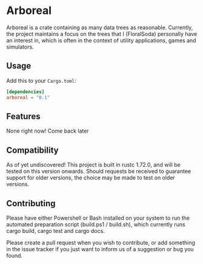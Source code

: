 # Arboreal
Arboreal is a crate containing as many data trees as reasonable. Currently, the project maintains a focus on the trees that I (FloralSoda) personally have an interest in, which is often in the context of utility applications, games and simulators.

## Usage
Add this to your `Cargo.toml`:
```toml
[dependencies]
arboreal = "0.1"
```

## Features
None right now! Come back later

## Compatibility
As of yet undiscovered!
This project is built in rustc 1.72.0, and will be tested on this version onwards. 
Should requests be received to guarantee support for older versions, the choice may be made to test on older versions.

## Contributing
Please have either Powershell or Bash installed on your system to run the automated preparation script (build.ps1 / build.sh), which currently runs cargo build, cargo test and cargo docs.

Please create a pull request when you wish to contribute, or add something in the issue tracker if you just want to inform us of a suggestion or bug you found.
